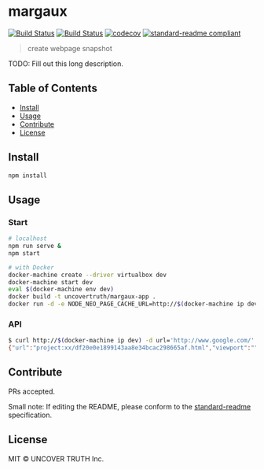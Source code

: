 # margaux

[![Build Status][travis-image]][travis-url] [![Build Status][circleci-image]][circleci-url] [![codecov][codecov-image]][codecov-url] [![standard-readme compliant](https://img.shields.io/badge/standard--readme-OK-green.svg?style=flat-square)](https://github.com/RichardLitt/standard-readme)
> create webpage snapshot

TODO: Fill out this long description.

## Table of Contents

- [Install](#install)
- [Usage](#usage)
- [Contribute](#contribute)
- [License](#license)

## Install

```sh
npm install
```

## Usage

### Start

```sh
# localhost
npm run serve &
npm start
```

```sh
# with Docker
docker-machine create --driver virtualbox dev
docker-machine start dev
eval $(docker-machine env dev)
docker build -t uncovertruth/margaux-app .
docker run -d -e NODE_NEO_PAGE_CACHE_URL=http://$(docker-machine ip dev)/s3 -p 80:8080 uncovertruth/margaux-app
```

### API

```sh
$ curl http://$(docker-machine ip dev) -d url='http://www.google.com/' -d saveDir='project:xx'
{"url":"project:xx/df20e0e1899143aa8e34bcac298665af.html","viewport":""}
```

## Contribute

PRs accepted.

Small note: If editing the README, please conform to the [standard-readme](https://github.com/RichardLitt/standard-readme) specification.

## License

MIT © UNCOVER TRUTH Inc.

[travis-image]: https://travis-ci.org/uncovertruth/margaux.svg?branch=master
[travis-url]: https://travis-ci.org/uncovertruth/margaux
[circleci-image]: https://circleci.com/gh/uncovertruth/margaux/tree/master.svg?style=svg&circle-token=c9c9ff761c704d908a035eea8a0d7d5487b868f9
[circleci-url]: https://circleci.com/gh/uncovertruth/margaux/tree/master
[codecov-image]: https://codecov.io/gh/uncovertruth/margaux/branch/master/graph/badge.svg
[codecov-url]: https://codecov.io/gh/uncovertruth/margaux
